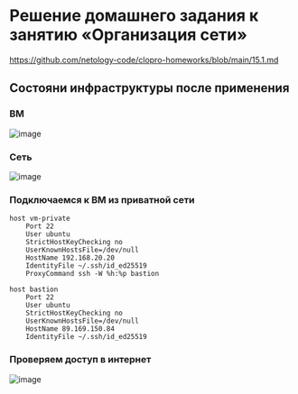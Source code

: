 # Решение домашнего задания к занятию «Организация сети»
https://github.com/netology-code/clopro-homeworks/blob/main/15.1.md

## Состояни инфраструктуры после применения
### ВМ
![image](https://github.com/user-attachments/assets/2eaa701f-cc65-4aca-8a23-5a8cfff44306)
### Сеть
![image](https://github.com/user-attachments/assets/628e00e0-bca2-459a-ab07-2fdf561e8a96)

### Подключаемся к ВМ из приватной сети
```
host vm-private
    Port 22
    User ubuntu
    StrictHostKeyChecking no
    UserKnownHostsFile=/dev/null
    HostName 192.168.20.20
    IdentityFile ~/.ssh/id_ed25519
    ProxyCommand ssh -W %h:%p bastion

host bastion
    Port 22
    User ubuntu
    StrictHostKeyChecking no
    UserKnownHostsFile=/dev/null
    HostName 89.169.150.84
    IdentityFile ~/.ssh/id_ed25519
```

### Проверяем доступ в интернет
![image](https://github.com/user-attachments/assets/36f83cee-6da0-48e6-a4d6-e39b47bde5ce)



